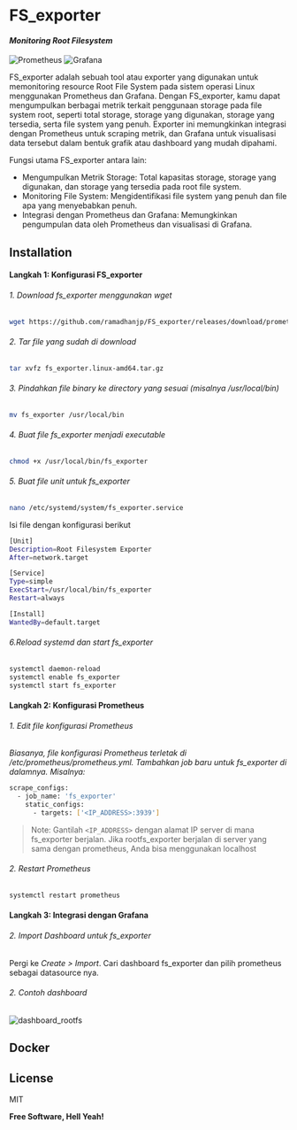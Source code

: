 # FS_exporter
#### _Monitoring Root Filesystem_

![Prometheus](https://img.shields.io/badge/Prometheus-E6522C?style=for-the-badge&logo=Prometheus&logoColor=white) ![Grafana](https://img.shields.io/badge/grafana-%23F46800.svg?style=for-the-badge&logo=grafana&logoColor=white)

FS_exporter adalah sebuah tool atau exporter yang digunakan untuk memonitoring resource Root File System pada sistem operasi Linux menggunakan Prometheus dan Grafana. Dengan FS_exporter, kamu dapat mengumpulkan berbagai metrik terkait penggunaan storage pada file system root, seperti total storage, storage yang digunakan, storage yang tersedia, serta file system yang penuh. Exporter ini memungkinkan integrasi dengan Prometheus untuk scraping metrik, dan Grafana untuk visualisasi data tersebut dalam bentuk grafik atau dashboard yang mudah dipahami.

Fungsi utama FS_exporter antara lain:
- Mengumpulkan Metrik Storage: Total kapasitas storage, storage yang digunakan, dan storage yang tersedia pada root file system.
- Monitoring File System: Mengidentifikasi file system yang penuh dan file apa yang menyebabkan penuh.
- Integrasi dengan Prometheus dan Grafana: Memungkinkan pengumpulan data oleh Prometheus dan visualisasi di Grafana.

## Installation
#### Langkah 1: Konfigurasi FS_exporter
###### 1. Download *fs_exporter* menggunakan wget

```sh
wget https://github.com/ramadhanjp/FS_exporter/releases/download/prometheus/fs_exporter.linux-amd64.tar.gz
```

###### 2. Tar file yang sudah di download

```sh
tar xvfz fs_exporter.linux-amd64.tar.gz
```
###### 3. Pindahkan file binary ke directory yang sesuai (misalnya /usr/local/bin)

```sh
mv fs_exporter /usr/local/bin
```
###### 4. Buat file *fs_exporter* menjadi executable
```sh
chmod +x /usr/local/bin/fs_exporter
```
###### 5. Buat file unit untuk fs_exporter
```sh
nano /etc/systemd/system/fs_exporter.service
```
Isi file dengan konfigurasi berikut
```sh
[Unit]
Description=Root Filesystem Exporter
After=network.target

[Service]
Type=simple
ExecStart=/usr/local/bin/fs_exporter
Restart=always

[Install]
WantedBy=default.target
```
###### 6.Reload systemd dan start *fs_exporter*
```sh
systemctl daemon-reload
systemctl enable fs_exporter
systemctl start fs_exporter
```
#### Langkah 2: Konfigurasi Prometheus
###### 1. Edit file konfigurasi Prometheus
*Biasanya, file konfigurasi Prometheus terletak di /etc/prometheus/prometheus.yml. Tambahkan job baru untuk fs_exporter di dalamnya. Misalnya:*
```sh
scrape_configs:
  - job_name: 'fs_exporter'
    static_configs:
      - targets: ['<IP_ADDRESS>:3939']
```
> Note: Gantilah `<IP_ADDRESS>` dengan alamat IP server di mana fs_exporter berjalan. Jika rootfs_exporter berjalan di server yang sama dengan prometheus, Anda bisa menggunakan localhost

###### 2. Restart Prometheus
```sh
systemctl restart prometheus
```

#### Langkah 3: Integrasi dengan Grafana
###### 2. Import Dashboard untuk fs_exporter
Pergi ke *Create > Import*. Cari dashboard fs_exporter dan pilih prometheus sebagai datasource nya.

###### 2. Contoh dashboard 
![dashboard_rootfs](https://github.com/ramadhanjp/RootFS_exporter/assets/173976735/1477bdeb-720b-4c17-a4f8-e6626eaee7ac)



## Docker



## License

MIT

**Free Software, Hell Yeah!**

[//]: # (These are reference links used in the body of this note and get stripped out when the markdown processor does its job. There is no need to format nicely because it shouldn't be seen. Thanks SO - http://stackoverflow.com/questions/4823468/store-comments-in-markdown-syntax)

   [dill]: <https://github.com/joemccann/dillinger>
   [git-repo-url]: <https://github.com/joemccann/dillinger.git>
   [john gruber]: <http://daringfireball.net>
   [df1]: <http://daringfireball.net/projects/markdown/>
   [markdown-it]: <https://github.com/markdown-it/markdown-it>
   [Ace Editor]: <http://ace.ajax.org>
   [node.js]: <http://nodejs.org>
   [Twitter Bootstrap]: <http://twitter.github.com/bootstrap/>
   [jQuery]: <http://jquery.com>
   [@tjholowaychuk]: <http://twitter.com/tjholowaychuk>
   [express]: <http://expressjs.com>
   [AngularJS]: <http://angularjs.org>
   [Gulp]: <http://gulpjs.com>

   [PlDb]: <https://github.com/joemccann/dillinger/tree/master/plugins/dropbox/README.md>
   [PlGh]: <https://github.com/joemccann/dillinger/tree/master/plugins/github/README.md>
   [PlGd]: <https://github.com/joemccann/dillinger/tree/master/plugins/googledrive/README.md>
   [PlOd]: <https://github.com/joemccann/dillinger/tree/master/plugins/onedrive/README.md>
   [PlMe]: <https://github.com/joemccann/dillinger/tree/master/plugins/medium/README.md>
   [PlGa]: <https://github.com/RahulHP/dillinger/blob/master/plugins/googleanalytics/README.md>
